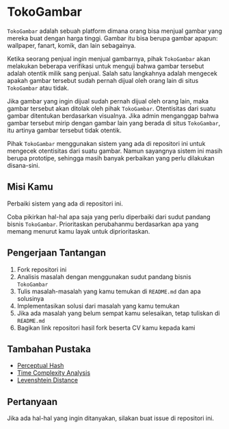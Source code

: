 # TokoGambar

`TokoGambar` adalah sebuah platform dimana orang bisa menjual gambar yang mereka buat dengan harga tinggi. Gambar itu bisa berupa gambar apapun: wallpaper, fanart, komik, dan lain sebagainya.

Ketika seorang penjual ingin menjual gambarnya, pihak `TokoGambar` akan melakukan beberapa verifikasi untuk menguji bahwa gambar tersebut adalah otentik milik sang penjual. Salah satu langkahnya adalah mengecek apakah gambar tersebut sudah pernah dijual oleh orang lain di situs `TokoGambar` atau tidak.

Jika gambar yang ingin dijual sudah pernah dijual oleh orang lain, maka gambar tersebut akan ditolak oleh pihak `TokoGambar`. Otentisitas dari suatu gambar ditentukan berdasarkan visualnya. Jika admin menganggap bahwa gambar tersebut mirip dengan gambar lain yang berada di situs `TokoGambar`, itu artinya gambar tersebut tidak otentik.

Pihak `TokoGambar` menggunakan sistem yang ada di repositori ini untuk mengecek otentisitas dari suatu gambar. Namun sayangnya sistem ini masih berupa prototipe, sehingga masih banyak perbaikan yang perlu dilakukan disana-sini.

## Misi Kamu

Perbaiki sistem yang ada di repositori ini.

Coba pikirkan hal-hal apa saja yang perlu diperbaiki dari sudut pandang bisnis `TokoGambar`. Prioritaskan perubahanmu berdasarkan apa yang memang menurut kamu layak untuk diprioritaskan.

## Pengerjaan Tantangan

1. Fork repositori ini
2. Analisis masalah dengan menggunakan sudut pandang bisnis `TokoGambar`
3. Tulis masalah-masalah yang kamu temukan di `README.md` dan apa solusinya
4. Implementasikan solusi dari masalah yang kamu temukan
5. Jika ada masalah yang belum sempat kamu selesaikan, tetap tuliskan di `README.md`
6. Bagikan link repositori hasil fork beserta CV kamu kepada kami

## Tambahan Pustaka

- [Perceptual Hash](http://www.hackerfactor.com/blog/index.php?/archives/432-Looks-Like-It.html)
- [Time Complexity Analysis](https://www.youtube.com/watch?v=fZc3ijGM0aM)
- [Levenshtein Distance](https://en.wikipedia.org/wiki/Levenshtein_distance)

## Pertanyaan

Jika ada hal-hal yang ingin ditanyakan, silakan buat issue di repositori ini.